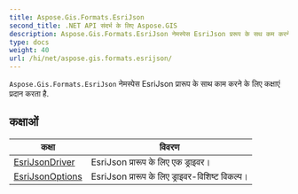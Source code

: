 ```yaml
---
title: Aspose.Gis.Formats.EsriJson
second_title: .NET API संदर्भ के लिए Aspose.GIS
description: Aspose.Gis.Formats.EsriJson नेमस्पेस EsriJson प्ररूप के सथ कम करने के लए कक्षएं प्रदन करत है.
type: docs
weight: 40
url: /hi/net/aspose.gis.formats.esrijson/
---
```

`Aspose.Gis.Formats.EsriJson` नेमस्पेस EsriJson प्रारूप के साथ काम करने के लिए कक्षाएं प्रदान करता है.

## कक्षाओं

| कक्षा | विवरण |
| --- | --- |
| [EsriJsonDriver](./esrijsondriver/) | EsriJson प्रारूप के लिए एक ड्राइवर। |
| [EsriJsonOptions](./esrijsonoptions/) | EsriJson प्रारूप के लिए ड्राइवर-विशिष्ट विकल्प। |


